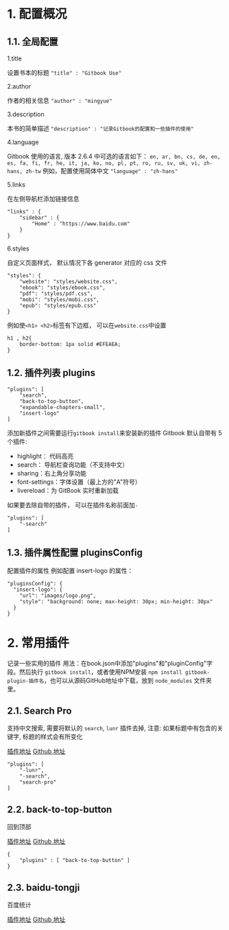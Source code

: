 # 1. 配置概况

## 1.1. 全局配置

1.title

设置书本的标题
`"title" : "Gitbook Use"`

2.author

作者的相关信息
`"author" : "mingyue"`

3.description

本书的简单描述
`"description" : "记录Gitbook的配置和一些插件的使用"`

4.language

Gitbook 使用的语言, 版本 2.6.4 中可选的语言如下：
`en, ar, bn, cs, de, en, es, fa, fi, fr, he, it, ja, ko, no, pl, pt, ro, ru, sv, uk, vi, zh-hans, zh-tw`
例如，配置使用简体中文
`"language" : "zh-hans"`

5.links

在左侧导航栏添加链接信息

```
"links" : {
    "sidebar" : {
        "Home" : "https://www.baidu.com"
    }
}
```

6.styles

自定义页面样式， 默认情况下各 generator 对应的 css 文件

```
"styles": {
    "website": "styles/website.css",
    "ebook": "styles/ebook.css",
    "pdf": "styles/pdf.css",
    "mobi": "styles/mobi.css",
    "epub": "styles/epub.css"
}
```

例如使`<h1> <h2>`标签有下边框， 可以在`website.css`中设置

```
h1 , h2{
    border-bottom: 1px solid #EFEAEA;
}
```

## 1.2. 插件列表 plugins

```
"plugins": [
    "search",
    "back-to-top-button",
    "expandable-chapters-small",
    "insert-logo"
]
```

添加新插件之间需要运行`gitbook install`来安装新的插件
Gitbook 默认自带有 5 个插件:

- highlight： 代码高亮
- search： 导航栏查询功能（不支持中文）
- sharing：右上角分享功能
- font-settings：字体设置（最上方的"A"符号）
- livereload：为 GitBook 实时重新加载

如果要去除自带的插件， 可以在插件名称前面加`-`

```
"plugins": [
    "-search"
]
```

## 1.3. 插件属性配置 pluginsConfig

配置插件的属性
例如配置 insert-logo 的属性：

```
"pluginsConfig": {
  "insert-logo": {
    "url": "images/logo.png",
    "style": "background: none; max-height: 30px; min-height: 30px"
  }
}
```

# 2. 常用插件

记录一些实用的插件
用法：在book.json中添加"plugins"和"pluginConfig"字段。然后执行 `gitbook install`，或者使用NPM安装 `npm install gitbook-plugin-插件名`，也可以从源码GitHub地址中下载，放到 `node_modules` 文件夹里。
  
## 2.1. Search Pro

支持中文搜索, 需要将默认的 `search`, `lunr` 插件去掉, 注意: 如果标题中有包含的关键字, 标题的样式会有所变化

[插件地址](https://docs.gitbook.com/v2-changes/important-differences)
[Github 地址](https://github.com/gitbook-plugins/gitbook-plugin-search-pro)

```
"plugins": [
    "-lunr",
    "-search",
    "search-pro"
]
```

## 2.2. back-to-top-button 

回到顶部

[插件地址](https://docs.gitbook.com/v2-changes/important-differences)
[Github 地址](https://github.com/stuebersystems/gitbook-plugin-back-to-top-button)

```
{
	"plugins" : [ "back-to-top-button" ]
}
```

## 2.3. baidu-tongji

百度统计

[插件地址](https://docs.gitbook.com/v2-changes/important-differences)
[Github 地址](
https://github.com/huisman6/gitbook-plugin-baidu-tongji)


